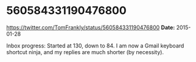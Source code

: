 # 560584331190476800
https://twitter.com/TomFrankly/status/560584331190476800
**Date:** 2015-01-28

Inbox progress: Started at 130, down to 84. I am now a Gmail keyboard shortcut ninja, and my replies are much shorter (by necessity).
